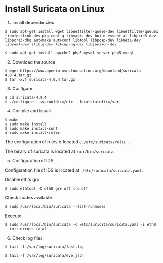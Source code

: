 # Install Suricata on Linux 

1. Install dependencies 

```
$ sudo apt-get install wget libnetfilter-queue-dev libnetfilter-queue1 libnfnetlink-dev pkg-config libmagic-dev build-essential libpcre3-dev libpcre3-dbg automake autoconf libtool libpcap-dev libnet1-dev libyaml-dev zlib1g-dev libcap-ng-dev libjansson-dev

$ sudo apt-get install apache2 php5 mysql-server php5-mysql

```


2. Download the source 

```
$ wget https://www.openinfosecfoundation.org/download/suricata-4.0.4.tar.gz
$ tar -xvf suricata-4.0.4.tar.gz
```

3. Configure 

```
$ cd suricata-4.0.4
$ ./configure --sysconfdir=/etc --localstatedir=/var
```

4. Compile and Install

```
$ make
$ sudo make install
$ sudo make install-conf
$ sudo make install-rules
```

The configuration of rules is located at `/etc/suricata/rules ` . 

The binary of suricata is located at `/usr/bin/suricata`.


5. Configuration of IDS

Configuration file of IDS is located at ` /etc/suricata/suricata.yaml`. 

Disable eth's gro

```
$ sudo ethtool -K eth0 gro off lro off
```

Check modes available

```
$ sudo /usr/local/bin/suricata --list-runmodes
```

Execute

```
$ sudo /usr/local/bin/suricata -c /etc/suricata/suricata.yaml -i eth0 --init-errors-fatal
```

6. Check log files 

```
$ tail -f /var/log/suricata/fast.log

$ tail -f /var/log/suricata/eve.json
```



